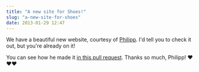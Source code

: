 ```yaml
---
title: "A new site for Shoes!"
slug: "a-new-site-for-shoes"
date: 2013-01-29 12:47
---
```


We have a beautiful new website, courtesy of [Philipp](https://github.com/wpp).
I'd tell you to check it out, but you're already on it!

You can see how he made it [in this pull request](https://github.com/shoes/shoesrb.com/pull/5). Thanks so much, Philipp! ❤❤❤
